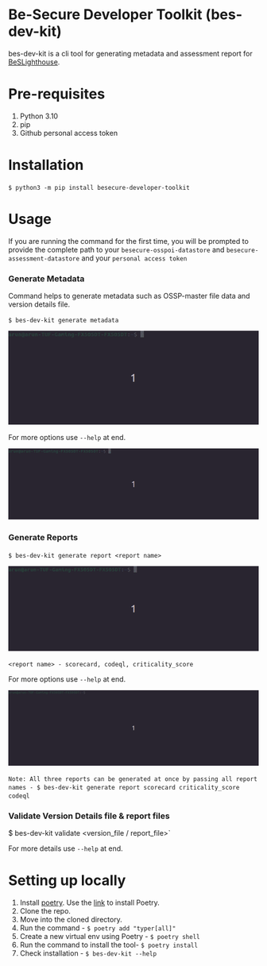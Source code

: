# Be-Secure Developer Toolkit (bes-dev-kit)

bes-dev-kit is a cli tool for generating metadata and assessment report for [BeSLighthouse](https://github.com/Be-Secure/BeSLighthouse).

# Pre-requisites

1. Python 3.10
2. pip
3. Github personal access token

# Installation

`$ python3 -m pip install besecure-developer-toolkit`

# Usage

If you are running the command for the first time, you will be prompted to provide the complete path to your `besecure-osspoi-datastore` and `besecure-assessment-datastore` and your `personal access token`

### Generate Metadata

Command helps to generate metadata such as OSSP-master file data and version details file.

`$ bes-dev-kit generate metadata`

![generate metadata](docs/generate_metadata.gif)

For more options use `--help` at end.

![metadata help](docs/metadata_help.gif)

### Generate Reports

`$ bes-dev-kit generate report <report name>`

![generate report](docs/generate_report.gif)

`<report name> - scorecard, codeql, criticality_score`

For more options use `--help` at end.

![report help](docs/generate_report_help.gif)

`Note: All three reports can be generated at once by passing all report names - $ bes-dev-kit generate report scorecard criticality_score codeql`

### Validate Version Details file & report files

$ bes-dev-kit validate <version_file / report_file>`

For more details use `--help` at end.

# Setting up locally

1. Install [poetry](https://python-poetry.org/). Use the [link](https://python-poetry.org/docs/) to install Poetry.
2. Clone the repo.
3. Move into the cloned directory.
4. Run the command - `$ poetry add "typer[all]"`
5. Create a new virtual env using Poetry - `$ poetry shell`
6. Run the command to install the tool- `$ poetry install`
7. Check installation - `$ bes-dev-kit --help`


